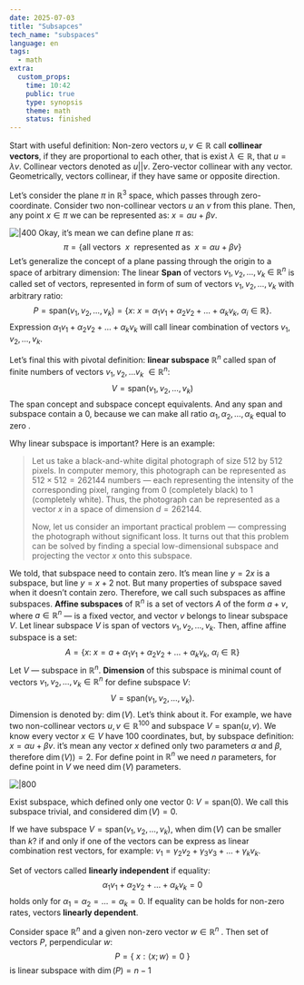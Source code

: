```yaml
---
date: 2025-07-03
title: "Subsapces"
tech_name: "subspaces"
language: en
tags:
  - math
extra:
  custom_props:
    time: 10:42
    public: true
    type: synopsis
    theme: math
    status: finished
---
```

Start with useful definition: Non-zero vectors $u, v \in \mathbb{R}$ call **collinear vectors**, if they are proportional to each other, that is exist $\lambda \in \mathbb{R}$, that $u = \lambda v$. Collinear vectors denoted as $u || v$. Zero-vector collinear with any vector. Geometrically, vectors collinear, if they have same or opposite direction. 

Let’s consider the plane $\pi$ in $\mathbb{R}^3$ space, which passes through zero-coordinate. Consider two non-collinear vectors $u$ an $v$ from this plane. Then, any point $x \in \pi$ we can be represented as: $x = \alpha u + \beta v$. 

![|400](/images/two-vectors-on-plane.png)
Okay, it’s mean we can define plane $\pi$  as:
$$
\pi = \{\text{all vectors }\  x \ \text { represented as }\ x = \alpha u + \beta v\}
$$
Let’s generalize the concept of a plane passing through the origin to a space of arbitrary dimension:
The linear **Span** of vectors $v_1, v_2, \dots, v_k \ \in \ \mathbb{R}^n$ is called set of vectors, represented in form of sum of vectors $v_1, v_2, \dots, v_k$ with arbitrary ratio:
$$
P = \text{span}{(v_1, v_2, \dots, v_k)} = \{ x: \ x = \alpha_1 v_1 + \alpha_2 v_2 + \dots + \alpha_k v_k, \ \alpha_i \in \mathbb{R} \}.
$$
Expression $\alpha_1 v_1 + \alpha_2 v_2 + \dots + \alpha_k v_k$ will call linear combination of vectors $v_1, v_2, \dots, v_k$. 

Let’s final this with pivotal definition: **linear subspace** $\mathbb{R}^n$ called span of finite numbers of vectors $v_1, v_2, \dots v_k \ \in \mathbb{R}^n$:
$$
V = \text{span}(v_1, v_2, \dots, v_k)
$$
The span concept and subspace concept equivalents. And any span and subspace contain a $0$, because we can make all ratio $\alpha_1, \alpha_2, \dots, \alpha_k$ equal to zero . 

Why linear subspace is important? Here is an example:
> Let us take a black-and-white digital photograph of size 512 by 512 pixels. In computer memory, this photograph can be represented as $512 \times 512 = 262144$ numbers — each representing the intensity of the corresponding pixel, ranging from 0 (completely black) to 1 (completely white). Thus, the photograph can be represented as a vector $x$ in a space of dimension $d=262144$.
>
> Now, let us consider an important practical problem — compressing the photograph without significant loss. It turns out that this problem can be solved by finding a special low-dimensional subspace and projecting the vector $x$ onto this subspace.

We told, that subspace need to contain zero. It’s mean line $y = 2x$ is a subspace, but line $y = x + 2$ not. But many properties of subspace saved when it doesn’t contain zero. Therefore, we call such subspaces as affine subspaces. **Affine subspaces** of $\mathbb{R}^n$ is a set of vectors $A$ of the form $a + v$, where $a \in \mathbb{R}^n$ — is a fixed vector, and vector $v$ belongs to linear subspace $V$. Let linear subspace $V$ is span of vectors $v_1, v_2, \dots, v_k$. Then, affine affine subspace is a set:
$$
A = \{ x: \ x = a + \alpha_1 v_1 + \alpha_2 v_2 + \dots + \alpha_k v_k, \ \alpha_i \in \mathbb{R}\}
$$
Let $V$ — subspace in $\mathbb{R}^n$. **Dimension** of this subspace is minimal count of vectors $v_1, v_2, \dots, v_k \in \mathbb{R}^n$ for define subspace $V$:
$$
V = \text{span}(v_1, v_2, \dots, v_k).
$$
Dimension is denoted by: $\dim{(V)}$. 
Let’s think about it. For example, we have two non-collinear vectors $u, v \in \mathbb{R}^{100}$ and subspace $V = \text{span}(u, v)$. We know every vector $x \in V$ have 100 coordinates, but, by subspace definition: $x = \alpha u + \beta v$. it’s mean any vector $x$ defined only two parameters $\alpha$ and $\beta$, therefore $\dim{(V))} = 2$. For define point in $\mathbb{R}^n$ we need $n$ parameters, for define point in $V$ we need $\dim{(V)}$ parameters. 

![|800](/images/define-subspace.png)

Exist subspace, which defined only one vector $0$: $V = \text{span}(0)$. We call this subspace trivial, and considered $\dim{(V)} = 0$.

If we have subspace $V = \text{span}(v_1, v_2, \dots, v_k)$, when $\dim{(V)}$ can be smaller than $k$? if and only if one of the vectors can be express as linear combination rest vectors, for example: $v_1 = \gamma_2v_2 + \gamma_3v_3 + \dots + \gamma_kv_k$. 

Set of vectors called **linearly independent** if equality:
$$
\alpha_1 v_1 + \alpha_2 v_2 + \dots + \alpha_k v_k = 0
$$
holds only for $\alpha_1 = \alpha_2 = \dots = \alpha_k = 0$. If equality can be holds for non-zero rates, vectors **linearly dependent**.

Consider space $\mathbb{R}^n$ and a given non-zero vector $w \in \mathbb{R}^n$ . Then set of vectors $P$, perpendicular $w$:
$$
P = \{ \ x: \langle x;w \rangle = 0\ \}
$$
is linear subspace with $\dim{(P)} = n - 1$
